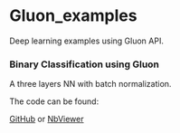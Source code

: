 # Gluon_examples
Deep learning examples using Gluon API.


### Binary Classification using Gluon 

A three layers NN with batch normalization. 

The code can be found:

[GitHub](https://github.com/unnir/Gluon_examples/blob/master/Breast_Cancer_Binary_Classification.ipynb) 
or [NbViewer](http://nbviewer.jupyter.org/github/unnir/Gluon_examples/blob/master/Breast_Cancer_Binary_Classification.ipynb)
